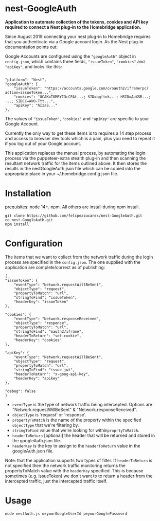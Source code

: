 
# nest-GoogleAuth

**Application to automate collection of the tokens, cookies and API key required to connect a Nest plug-in to the Homebridge application.**

Since August 2019 connecting your nest plug-in to Homebridge requires that you authenticate via a Google account login. As the Nest plug-in documentation points out:

Google Accounts are configured using the `"googleAuth"` object in `config.json`, which contains three fields, `"issueToken"`, `"cookies"` and `"apiKey"`, and looks like this:
 
```

"platform": "Nest",
"googleAuth": {
    "issueToken": "https://accounts.google.com/o/oauth2/iframerpc?action=issueToken...",
    "cookies": "OCAK=TOMPYI3cCPAt...; SID=ogftnk...; HSID=ApXSR...; ...; SIDCC=AN0-TYt...",
    "apiKey": "AIzaS..."
},

```

The values of `"issueToken"`, `"cookies"` and `"apiKey"` are specific to your Google Account.

Currently the only way to get these items is to requires a 14 step process and access to browser dev tools which is a pain, plus you need to repeat it if you log out of your Google account.  

This application replaces the manual process, by automating the login process via the puppeteer-extra stealth plug-in and then scanning the resultant network traffic for the items outlined above. It then stores the results in the nestGoogleAuth.json file which can be copied into the appropriate place in your ~/.homebridge.config.json file.

# Installation

prequisites: node 14+, npm. All others are install during npm install.

	git clone https://github.com/felipeazucares/nest-GoogleAuth.git
    cd nest-GoogleAuth.git
    npm install

# Configuration

The items that we want to collect from the network traffic during the login process are specified in the `config.json`. The one supplied with the application are complete/correct as of publishing:  

```
{
"issueToken": {
    "eventType": "Network.requestWillBeSent",
    "objectType": "request",
    "propertyToMatch": "url",
    "stringToFind": "issueToken",
    "headerKey": "issueToken"
},

"cookies": {
    "eventType": "Network.responseReceived",
    "objectType": "response",
    "propertyToMatch": "url",
    "stringToFind": "oauth2/iframe",
    "headerToReturn": "set-cookie",
    "headerKey": "cookies"
},

"apiKey": {
    "eventType": "Network.requestWillBeSent",
    "objectType": "request",
    "propertyToMatch": "url",
    "stringToFind": "issue_jwt",
    "headerToReturn": "x-goog-api-key",
    "headerKey": "apikey"
},

"debug": false
}

```
 - `eventType` is the type of network traffic being intercepted. Options are "Network.requestWillBeSent" & "Network.responseReceived".
 - `objectType` is 'request' or 'response'.
 - `propertyToMatch` is the name of the property within the specified `objectType` that we're filtering by. 
 - `stringToFind` value that we're looking for within`proprtyToMatch`. 
 - `headerToReturn` [optional] the header that will be returned and stored in the googleAuth.json file. 
 - `headerKey` is the key to assign to the `headerToReturn` value in the googleAuth.json
   file.
  
Note: that the application supports two types of filter. If `headerToReturn` is not specified then the network traffic monitoring returns the propertyToMatch value with the `headerKey` specified. This is because sometimes (e.g. issueToken) we don't want to to return a header from the intercepted traffic, just the intercepted traffic itself.

# Usage

    node nestAuth.js u=yourGoogleUserId p=yourGooglePassword
